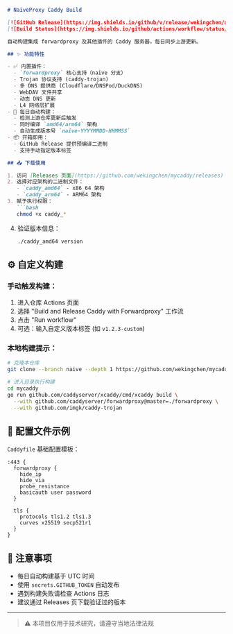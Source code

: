 
```markdown
# NaiveProxy Caddy Build

[![GitHub Release](https://img.shields.io/github/v/release/wekingchen/mycaddy?style=flat-square)](https://github.com/wekingchen/mycaddy/releases)
[![Build Status](https://img.shields.io/github/actions/workflow/status/wekingchen/mycaddy/build-caddy.yml?style=flat-square)](https://github.com/wekingchen/mycaddy/actions)

自动构建集成 forwardproxy 及其他插件的 Caddy 服务器，每日同步上游更新。

## ✨ 功能特性

- ✅ 内置插件：
  - `forwardproxy` 核心支持（naive 分支）
  - Trojan 协议支持 (caddy-trojan)
  - 多 DNS 提供商 (Cloudflare/DNSPod/DuckDNS)
  - WebDAV 文件共享
  - 动态 DNS 更新
  - L4 网络层扩展
- 🚀 每日自动构建：
  - 检测上游仓库更新后触发
  - 同时编译 `amd64/arm64` 架构
  - 自动生成版本号 `naive-YYYYMMDD-HHMMSS`
- 📦 开箱即用：
  - GitHub Release 提供预编译二进制
  - 支持手动指定版本标签

## 📥 下载使用

1. 访问 [Releases 页面](https://github.com/wekingchen/mycaddy/releases)
2. 选择对应架构的二进制文件：
   - `caddy_amd64` - x86_64 架构
   - `caddy_arm64` - ARM64 架构
3. 赋予执行权限：
   ```bash
   chmod +x caddy_*
   ```
4. 验证版本信息：
   ```bash
   ./caddy_amd64 version
   ```

## ⚙️ 自定义构建

### 手动触发构建：
1. 进入仓库 Actions 页面
2. 选择 "Build and Release Caddy with Forwardproxy" 工作流
3. 点击 "Run workflow" 
4. 可选：输入自定义版本标签 (如 `v1.2.3-custom`)

### 本地构建提示：
```bash
# 克隆本仓库
git clone --branch naive --depth 1 https://github.com/wekingchen/mycaddy.git

# 进入目录执行构建
cd mycaddy
go run github.com/caddyserver/xcaddy/cmd/xcaddy build \
  --with github.com/caddyserver/forwardproxy@master=./forwardproxy \
  --with github.com/imgk/caddy-trojan
```

## 📄 配置文件示例

`Caddyfile` 基础配置模板：
```Caddyfile
:443 {
  forwardproxy {
    hide_ip
    hide_via
    probe_resistance
    basicauth user password
  }
  
  tls {
    protocols tls1.2 tls1.3
    curves x25519 secp521r1
  }
}
```

## 📌 注意事项

- 每日自动构建基于 UTC 时间
- 使用 `secrets.GITHUB_TOKEN` 自动发布
- 遇到构建失败请检查 Actions 日志
- 建议通过 Releases 页下载验证过的版本

---

> ⚠️ 本项目仅用于技术研究，请遵守当地法律法规
```
